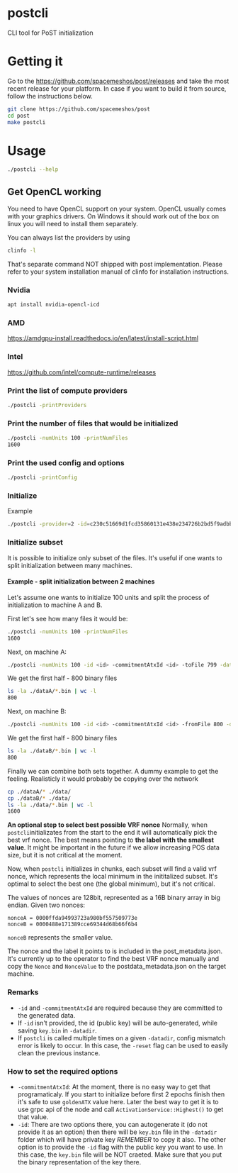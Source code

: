 # postcli

CLI tool for PoST initialization

# Getting it

Go to the https://github.com/spacemeshos/post/releases and take the most recent release for your platform. In case if you want to build it from source, follow the instructions below.

```bash
git clone https://github.com/spacemeshos/post
cd post
make postcli
```

# Usage

```bash
./postcli --help
```

## Get OpenCL working

You need to have OpenCL support on your system. OpenCL usually comes with your graphics drivers. On Windows it should work out of the box on linux you will need to install them separately.

You can always list the providers by using
```bash
clinfo -l
```

That's separate command NOT shipped with post implementation. Please refer to your system installation manual of clinfo for installation instructions.

### Nvidia
```bash
apt install nvidia-opencl-icd 
```

### AMD

https://amdgpu-install.readthedocs.io/en/latest/install-script.html

### Intel

https://github.com/intel/compute-runtime/releases

###  Print the list of compute providers

```bash
./postcli -printProviders
```

###  Print the number of files that would be initialized

```bash
./postcli -numUnits 100 -printNumFiles
1600
```

### Print the used config and options

```bash
./postcli -printConfig
```

### Initialize

Example

```bash
./postcli -provider=2 -id=c230c51669d1fcd35860131e438e234726b2bd5f9adbbd91bd88a718e7e98ecb -commitmentAtxId=c230c51669d1fcd35860131e438e234726b2bd5f9adbbd91bd88a718e7e98ecb -genproof

```

### Initialize subset
It is possible to initialize only subset of the files. It's useful if one wants to split initialization between many machines.
#### Example - split initialization between 2 machines
Let's assume one wants to initialize 100 units and split the process of initialization to machine A and B.

First let's see how many files it would be:
```bash
./postcli -numUnits 100 -printNumFiles
1600
```

Next, on machine A:
```bash
./postcli -numUnits 100 -id <id> -commitmentAtxId <id> -toFile 799 -datadir ./dataA
```
We get the first half - 800 binary files
```bash
ls -la ./dataA/*.bin | wc -l
800
```

Next, on machine B:
```bash
./postcli -numUnits 100 -id <id> -commitmentAtxId <id> -fromFile 800 -datadir ./dataB
```
We get the first half - 800 binary files
```bash
ls -la ./dataB/*.bin | wc -l
800
```

Finally we can combine both sets together. A dummy example to get the feeling. Realisticly it would probably be copying over the network
```bash
cp ./dataA/* ./data/
cp ./dataB/* ./data/
ls -la ./data/*.bin | wc -l
1600
```

**An optional step to select best possible VRF nonce**
Normally, when `postcli`initializates from the start to the end it will automatically pick the best vrf nonce. The best means pointing to **the label with the smallest value**. It might be important in the future if we allow increasing POS data size, but it is not critical at the moment.

Now, when `postcli` initializes in chunks, each subset will find a valid vrf nonce, which represents the local minimum in the inititalized subset. It's optimal to select the best one (the global minimum), but it's not critical.

The values of nonces are 128bit, represented as a 16B binary array in big endian. Given two nonces:
```
nonceA = 0000ffda94993723a980bf557509773e
nonceB = 0000488e171389cce69344d68b66f6b4
```
`nonceB` represents the smaller value.

The nonce and the label it points to is included in the post_metadata.json. It's currently up to the operator to find the best VRF nonce manually and copy the `Nonce` and `NonceValue` to the postdata_metadata.json on the target machine.

### Remarks
* `-id` and `-commitmentAtxId` are required because they are committed to the generated data.
* If `-id` isn't provided, the id (public key) will be auto-generated, while saving `key.bin` in `-datadir`.
* If `postcli` is called multiple times on a given `-datadir`, config mismatch error is likely to occur. In this case, the `-reset` flag can be used to easily clean the previous instance.


### How to set the required options

* `-commitmentAtxId`: At the moment, there is no easy way to get that programaticaly. If you start to initialize before first 2 epochs finish then it's safe to use `goldenATX` value here. Later the best way to get it is to use grpc api of the node and call `ActivationService::Highest()` to get that value.
* `-id`: There are two options there, you can autogenerate it (do not provide it as an option) then there will be `key.bin` file in the `-datadir` folder which will have private key *REMEMBER* to copy it also. The other option is to provide the `-id` flag with the public key you want to use. In this case, the `key.bin` file will be NOT craeted. Make sure that you put the binary representation of the key there.

